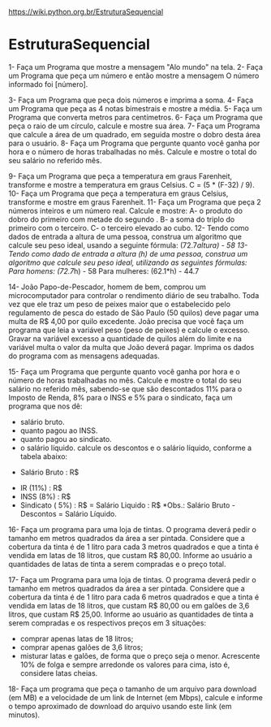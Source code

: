 https://wiki.python.org.br/EstruturaSequencial





# EstruturaSequencial
1- Faça um Programa que mostre a mensagem "Alo mundo" na tela.
2- Faça um Programa que peça um número e então mostre a mensagem O número informado foi [número].

3- Faça um Programa que peça dois números e imprima a soma.
4- Faça um Programa que peça as 4 notas bimestrais e mostre a média.
5- Faça um Programa que converta metros para centímetros.
6- Faça um Programa que peça o raio de um círculo, calcule e mostre sua área.
7- Faça um Programa que calcule a área de um quadrado, em seguida mostre o dobro desta área para o usuário.
8- Faça um Programa que pergunte quanto você ganha por hora e o número de horas trabalhadas no mês. Calcule e mostre o total do seu salário no referido mês.

9- Faça um Programa que peça a temperatura em graus Farenheit, transforme e mostre a temperatura em graus Celsius.
      C = (5 * (F-32) / 9).
10- Faça um Programa que peça a temperatura em graus Celsius, transforme e mostre em graus Farenheit.
11- Faça um Programa que peça 2 números inteiros e um número real. Calcule e mostre:
    A- o produto do dobro do primeiro com metade do segundo .
    B- a soma do triplo do primeiro com o terceiro.
    C- o terceiro elevado ao cubo.
12- Tendo como dados de entrada a altura de uma pessoa, construa um algoritmo que calcule seu peso ideal, usando a seguinte fórmula:             (72.7*altura) - 58
13- Tendo como dado de entrada a altura (h) de uma pessoa, construa um algoritmo que calcule seu peso ideal, utilizando as seguintes fórmulas:
     Para homens: (72.7*h) - 58
     Para mulheres: (62.1*h) - 44.7

14- João Papo-de-Pescador, homem de bem, comprou um microcomputador para controlar o rendimento diário de seu trabalho. Toda vez que ele traz um peso de peixes maior que o estabelecido pelo regulamento de pesca do estado de São Paulo (50 quilos) deve pagar uma multa de R$ 4,00 por quilo excedente. João precisa que você faça um programa que leia a variável peso (peso de peixes) e calcule o excesso. Gravar na variável excesso a quantidade de quilos além do limite e na variável multa o valor da multa que João deverá pagar. Imprima os dados do programa com as mensagens adequadas.

15- Faça um Programa que pergunte quanto você ganha por hora e o número de horas trabalhadas no mês. Calcule e mostre o total do seu salário no referido mês, sabendo-se que são descontados 11% para o Imposto de Renda, 8% para o INSS e 5% para o sindicato, faça um programa que nos dê:
 - salário bruto.
 - quanto pagou ao INSS.
 - quanto pagou ao sindicato.
 - o salário líquido.
calcule os descontos e o salário líquido, conforme a tabela abaixo:
+ Salário Bruto : R$
- IR (11%) : R$
- INSS (8%) : R$
- Sindicato ( 5%) : R$
= Salário Liquido : R$
*Obs.: Salário Bruto - Descontos = Salário Líquido.

16- Faça um programa para uma loja de tintas. O programa deverá pedir o tamanho em metros quadrados da área a ser pintada. Considere que a cobertura da tinta é de 1 litro para cada 3 metros quadrados e que a tinta é vendida em latas de 18 litros, que custam R$ 80,00. Informe ao usuário a quantidades de latas de tinta a serem compradas e o preço total.

17- Faça um Programa para uma loja de tintas. O programa deverá pedir o tamanho em metros quadrados da área a ser pintada. Considere que a cobertura da tinta é de 1 litro para cada 6 metros quadrados e que a tinta é vendida em latas de 18 litros, que custam R$ 80,00 ou em galões de 3,6 litros, que custam R$ 25,00.
Informe ao usuário as quantidades de tinta a serem compradas e os respectivos preços em 3 situações:
 - comprar apenas latas de 18 litros;
 - comprar apenas galões de 3,6 litros;
- misturar latas e galões, de forma que o preço seja o menor. Acrescente 10% de folga e sempre arredonde os valores para cima, isto é,    considere latas cheias.

18- Faça um programa que peça o tamanho de um arquivo para download (em MB) e a velocidade de um link de Internet (em Mbps), calcule e informe o tempo aproximado de download do arquivo usando este link (em minutos).
